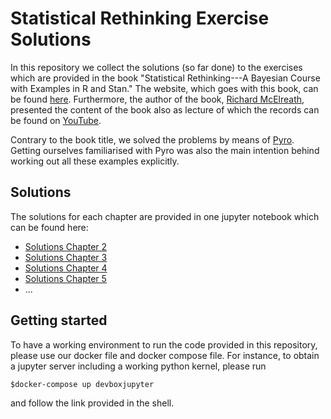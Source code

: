 # Statistical Rethinking Exercise Solutions
In this repository we collect the solutions (so far done) to the exercises which are provided
in the book "Statistical Rethinking---A Bayesian Course with Examples in R and Stan." The website,
which goes with this book, can be found [here](http://xcelab.net/rm/statistical-rethinking/).
Furthermore, the author of the book, [Richard McElreath](https://xcelab.net/rm/), presented the
content of the book also as lecture of which the records can be found on
[YouTube](https://www.youtube.com/playlist?list=PLDcUM9US4XdNM4Edgs7weiyIguLSToZRI).


Contrary to the book title, we solved the problems by means of [Pyro](http://pyro.ai/). Getting
ourselves familiarised with Pyro was also the main intention behind working out all these examples
explicitly.


## Solutions

The solutions for each chapter are provided in one jupyter notebook which can be found here:

* [Solutions Chapter 2](<notebooks/Practice Chapter 2.ipynb>)
* [Solutions Chapter 3](<notebooks/Practice Chapter 3.ipynb>)
* [Solutions Chapter 4](<notebooks/Practice Chapter 4.ipynb>)
* [Solutions Chapter 5](<notebooks/Practice Chapter 5.ipynb>)
* ...


## Getting started

To have a working environment to run the code provided in this repository, please use our docker file
and docker compose file. For instance, to obtain a jupyter server including a working python kernel,
please run

    $docker-compose up devboxjupyter

and follow the link provided in the shell.
